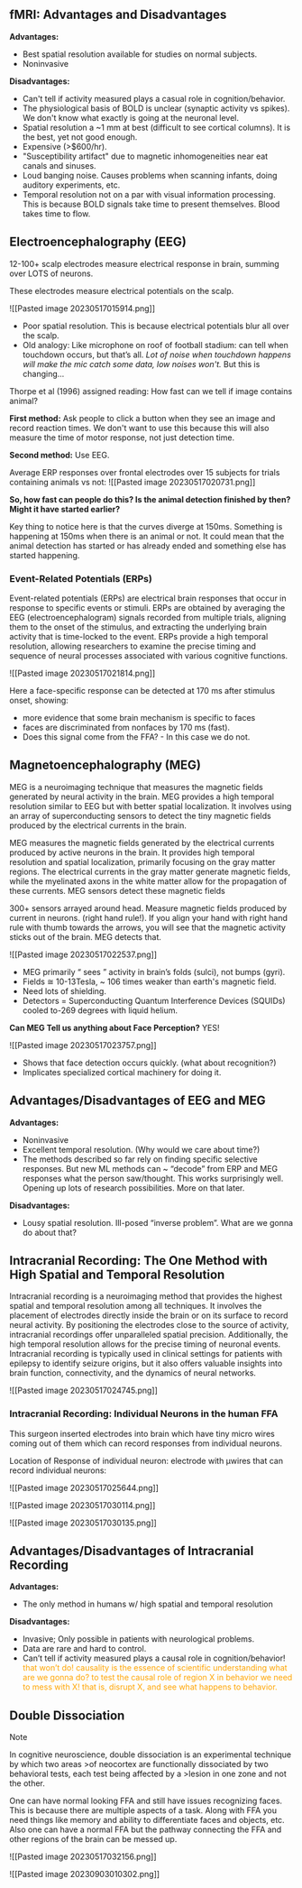 
## fMRI: Advantages and Disadvantages

**Advantages:**
- Best spatial resolution available for studies on normal subjects.
- Noninvasive

**Disadvantages:**
- Can't tell if activity measured plays a casual role in cognition/behavior.
- The physiological basis of BOLD is unclear (synaptic activity vs spikes). We don't know what exactly is going at the neuronal level.
- Spatial resolution a ~1 mm at best (difficult to see cortical columns). It is the best, yet not good enough.
- Expensive (>$600/hr).
- "Susceptibility artifact" due to magnetic inhomogeneities near eat canals and sinuses.
- Loud banging noise. Causes problems when scanning infants, doing auditory experiments, etc.
- Temporal resolution not on a par with visual information processing. This is because BOLD signals take time to present themselves. Blood takes time to flow.

## Electroencephalography (EEG)
12-100+ scalp electrodes measure electrical response in brain, summing over LOTS of neurons.

These electrodes measure electrical potentials on the scalp.

![[Pasted image 20230517015914.png]]

- Poor spatial resolution. This is because electrical potentials blur all over the scalp.
- Old analogy: Like microphone on roof of football stadium: can tell when touchdown occurs, but that’s all. *Lot of noise when touchdown happens will make the mic catch some data, low noises won't.* But this is changing...

Thorpe et al (1996) assigned reading: How fast can we tell if image contains animal?

**First method:** Ask people to click a button when they see an image and record reaction times. We don't want to use this because this will also measure the time of motor response, not just detection time.

**Second method:** Use EEG.

Average ERP responses over frontal electrodes over 15 subjects for trials containing animals vs not: 
![[Pasted image 20230517020731.png]]

**So, how fast can people do this? Is the animal detection finished by then? Might it have started earlier?**

Key thing to notice here is that the curves diverge at 150ms. Something is happening at 150ms when there is an animal or not. It could mean that the animal detection has started or has already ended and something else has started happening.

### Event-Related Potentials (ERPs)

Event-related potentials (ERPs) are electrical brain responses that occur in response to specific events or stimuli. ERPs are obtained by averaging the EEG (electroencephalogram) signals recorded from multiple trials, aligning them to the onset of the stimulus, and extracting the underlying brain activity that is time-locked to the event. ERPs provide a high temporal resolution, allowing researchers to examine the precise timing and sequence of neural processes associated with various cognitive functions.

![[Pasted image 20230517021814.png]]

Here a face-specific response can be detected at 170 ms after stimulus onset, showing:

- more evidence that some brain mechanism is specific to faces
- faces are discriminated from nonfaces by 170 ms (fast). 
- Does this signal come from the FFA?  - In this case we do not.

## Magnetoencephalography (MEG)

MEG is a neuroimaging technique that measures the magnetic fields generated by neural activity in the brain. MEG provides a high temporal resolution similar to EEG but with better spatial localization. It involves using an array of superconducting sensors to detect the tiny magnetic fields produced by the electrical currents in the brain.

MEG measures the magnetic fields generated by the electrical currents produced by active neurons in the brain. It provides high temporal resolution and spatial localization, primarily focusing on the gray matter regions. The electrical currents in the gray matter generate magnetic fields, while the myelinated axons in the white matter allow for the propagation of these currents. MEG sensors detect these magnetic fields

300+ sensors arrayed around head. Measure magnetic fields produced by current in neurons. (right hand rule!). If you align your hand with right hand rule with thumb towards the arrows, you will see that the magnetic activity sticks out of the brain. MEG detects that.

![[Pasted image 20230517022537.png]]

- MEG primarily “ sees ” activity in brain’s folds (sulci), not bumps (gyri).
- Fields ≅ 10-13Tesla, ~ 106 times weaker than earth's magnetic field.
- Need lots of shielding.
- Detectors = Superconducting Quantum Interference Devices (SQUIDs) cooled to-269 degrees with liquid helium.

**Can MEG Tell us anything about Face Perception?**
YES!

![[Pasted image 20230517023757.png]]

- Shows that face detection occurs quickly. (what about recognition?) 
- Implicates specialized cortical machinery for doing it.


## Advantages/Disadvantages of EEG and MEG

**Advantages:**
- Noninvasive 
- Excellent temporal resolution. (Why would we care about time?) 
- The methods described so far rely on finding specific selective responses. But new ML methods can ~ “decode” from ERP and MEG responses what the person saw/thought. This works surprisingly well. Opening up lots of research possibilities. More on that later.

**Disadvantages:**
- Lousy spatial resolution. Ill-posed “inverse problem”. What are we gonna do about that?

## Intracranial Recording: The One Method with High Spatial and Temporal Resolution

Intracranial recording is a neuroimaging method that provides the highest spatial and temporal resolution among all techniques. It involves the placement of electrodes directly inside the brain or on its surface to record neural activity. By positioning the electrodes close to the source of activity, intracranial recordings offer unparalleled spatial precision. Additionally, the high temporal resolution allows for the precise timing of neuronal events. Intracranial recording is typically used in clinical settings for patients with epilepsy to identify seizure origins, but it also offers valuable insights into brain function, connectivity, and the dynamics of neural networks.

![[Pasted image 20230517024745.png]]

### Intracranial Recording: Individual Neurons in the human FFA

This surgeon inserted electrodes into brain which have tiny micro wires coming out of them which can record responses from individual neurons.

Location of Response of individual neuron: electrode with μwires that can record individual neurons:

![[Pasted image 20230517025644.png]]

![[Pasted image 20230517030114.png]]

![[Pasted image 20230517030135.png]]

## Advantages/Disadvantages of Intracranial Recording

**Advantages:**
- The only method in humans w/ high spatial and temporal resolution

**Disadvantages:**
- Invasive; Only possible in patients with neurological problems. 
- Data are rare and hard to control.
- Can’t tell if activity measured plays a causal role in cognition/behavior! <span style="color: orange"> that won’t do! causality is the essence of scientific understanding what are we gonna do? to test the causal role of region X in behavior we need to mess with X! that is, disrupt X, and see what happens to behavior. </span>

## Double Dissociation
>[!note]
>In cognitive neuroscience, double dissociation is an experimental technique by which two areas >of neocortex are functionally dissociated by two behavioral tests, each test being affected by a >lesion in one zone and not the other.

One can have normal looking FFA and still have issues recognizing faces. This is because there are multiple aspects of a task. Along with FFA you need things like memory and ability to differentiate faces and objects, etc. Also one can have a normal FFA but the pathway connecting the FFA and other regions of the brain can be messed up.

![[Pasted image 20230517032156.png]]

![[Pasted image 20230903010302.png]]